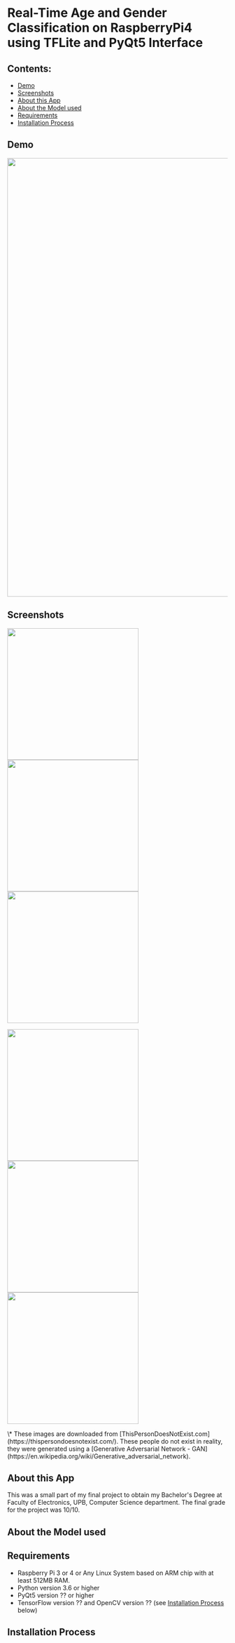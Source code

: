 # Real-Time Age and Gender Classification on RaspberryPi4 using TFLite and PyQt5 Interface


## Contents:
* [Demo](#Demo)
* [Screenshots](#Screenshots)
* [About this App](#AboutApp)
* [About the Model used](#AboutModel)
* [Requirements](#Requirements)
* [Installation Process](#Installation)


## <a name="Demo"></a>Demo
<img src="Demos/MainDemo.gif" width=1000>


## <a name="Screenshots"></a>Screenshots
<p float="left">
  <img src="Demos/ss1.jpg" width=300>
  <img src="Demos/ss2.jpg" width=300>
  <img src="Demos/ss3.jpg" width=300>
</p>
<p float="left">
  <img src="Demos/ss4.png" width=300>
  <img src="Demos/ss5.png" width=300>
  <img src="Demos/ss6.png" width=300>
</p>
\* These images are downloaded from [ThisPersonDoesNotExist.com](https://thispersondoesnotexist.com/). These people do not exist in reality, they were generated using a [Generative Adversarial Network - GAN](https://en.wikipedia.org/wiki/Generative_adversarial_network).


## <a name="AboutApp"></a>About this App


This was a small part of my final project to obtain my Bachelor's Degree at Faculty of Electronics, UPB, Computer Science department. The final grade for the project was 10/10.


## <a name="AboutModel"></a>About the Model used


## <a name="Requirements"></a>Requirements
* Raspberry Pi 3 or 4 or Any Linux System based on ARM chip with at least 512MB RAM.
* Python version 3.6 or higher
* PyQt5 version ?? or higher
* TensorFlow version ?? and OpenCV version ?? (see [Installation Process](#Installation) below)

## <a name="Installation"></a>Installation Process